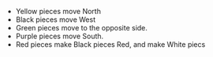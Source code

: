 - Yellow pieces move North
- Black pieces move West
- Green pieces move to the opposite side.
- Purple pieces move South.
- Red pieces make Black pieces Red, and make White piecs
